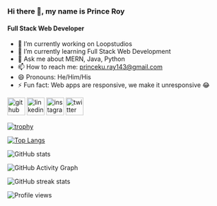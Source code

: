 ### Hi there 👋, my name is Prince Roy
#### Full Stack Web Developer

- 🔭 I’m currently working on Loopstudios 
- 🌱 I’m currently learning Full Stack Web Development 
- 💬 Ask me about MERN, Java, Python 
- 📫 How to reach me: princeku.ray143@gmail.com 
- 😄 Pronouns: He/Him/His 
- ⚡ Fun fact: Web apps are responsive, we make it unresponsive 😂 


[<img src='https://cdn.jsdelivr.net/npm/simple-icons@3.0.1/icons/github.svg' alt='github' height='40'>](https://github.com/iprinceroyy)  [<img src='https://cdn.jsdelivr.net/npm/simple-icons@3.0.1/icons/linkedin.svg' alt='linkedin' height='40'>](https://www.linkedin.com/in/prince25roy/)  [<img src='https://cdn.jsdelivr.net/npm/simple-icons@3.0.1/icons/instagram.svg' alt='instagram' height='40'>](https://www.instagram.com/princeroyyyyyy/)  [<img src='https://cdn.jsdelivr.net/npm/simple-icons@3.0.1/icons/twitter.svg' alt='twitter' height='40'>](https://twitter.com/prince_popups)  

[![trophy](https://github-profile-trophy.vercel.app/?username=iprinceroyy)](https://github.com/ryo-ma/github-profile-trophy)

[![Top Langs](https://github-readme-stats.vercel.app/api/top-langs/?username=iprinceroyy)](https://github.com/anuraghazra/github-readme-stats)

![GitHub stats](https://github-readme-stats.vercel.app/api?username=iprinceroyy&show_icons=true&count_private=true)  

![GitHub Activity Graph](https://activity-graph.herokuapp.com/graph?username=iprinceroyy)  

![GitHub streak stats](https://github-readme-streak-stats.herokuapp.com/?user=iprinceroyy)  

![Profile views](https://gpvc.arturio.dev/iprinceroyy)  
